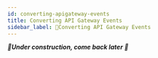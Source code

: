 ```yaml
---
id: converting-apigateway-events
title: Converting API Gateway Events
sidebar_label: 🚧Converting API Gateway Events
---
```


_**🚧Under construction, come back later 🚧**_
